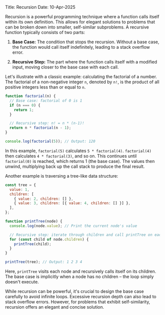 Title: Recursion
Date: 10-Apr-2025

Recursion is a powerful programming technique where a function calls itself within its own definition. This allows for elegant solutions to problems that can be broken down into smaller, self-similar subproblems.  A recursive function typically consists of two parts:

1. **Base Case:**  The condition that stops the recursion. Without a base case, the function would call itself indefinitely, leading to a stack overflow error.

2. **Recursive Step:** The part where the function calls itself with a modified input, moving closer to the base case with each call.

Let's illustrate with a classic example: calculating the factorial of a number.  The factorial of a non-negative integer `n`, denoted by `n!`, is the product of all positive integers less than or equal to `n`.

```javascript
function factorial(n) {
  // Base case: factorial of 0 is 1
  if (n === 0) {
    return 1;
  }

  // Recursive step: n! = n * (n-1)!
  return n * factorial(n - 1);
}

console.log(factorial(5)); // Output: 120
```

In this example, `factorial(5)` calculates `5 * factorial(4)`. `factorial(4)` then calculates `4 * factorial(3)`, and so on.  This continues until `factorial(0)` is reached, which returns 1 (the base case). The values then unwind, multiplying back up the call stack to produce the final result.

Another example is traversing a tree-like data structure:

```javascript
const tree = {
  value: 1,
  children: [
    { value: 2, children: [] },
    { value: 3, children: [{ value: 4, children: [] }] },
  ],
};

function printTree(node) {
  console.log(node.value); // Print the current node's value

  // Recursive step: iterate through children and call printTree on each
  for (const child of node.children) {
    printTree(child);
  }
}

printTree(tree); // Output: 1 2 3 4
```

Here, `printTree` visits each node and recursively calls itself on its children. The base case is implicitly when a node has no children – the loop simply doesn't execute.

While recursion can be powerful, it's crucial to design the base case carefully to avoid infinite loops.  Excessive recursion depth can also lead to stack overflow errors.  However, for problems that exhibit self-similarity, recursion offers an elegant and concise solution.
